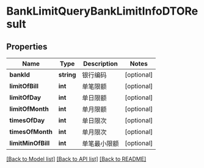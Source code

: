 # BankLimitQueryBankLimitInfoDTOResult

## Properties
Name | Type | Description | Notes
------------ | ------------- | ------------- | -------------
**bankId** | **string** | 银行编码 | [optional] 
**limitOfBill** | **int** | 单笔限额 | [optional] 
**limitOfDay** | **int** | 单日限额 | [optional] 
**limitOfMonth** | **int** | 单月限额 | [optional] 
**timesOfDay** | **int** | 单日限次 | [optional] 
**timesOfMonth** | **int** | 单月限次 | [optional] 
**limitMinOfBill** | **int** | 单笔最小限额 | [optional] 

[[Back to Model list]](../README.md#documentation-for-models) [[Back to API list]](../README.md#documentation-for-api-endpoints) [[Back to README]](../README.md)


